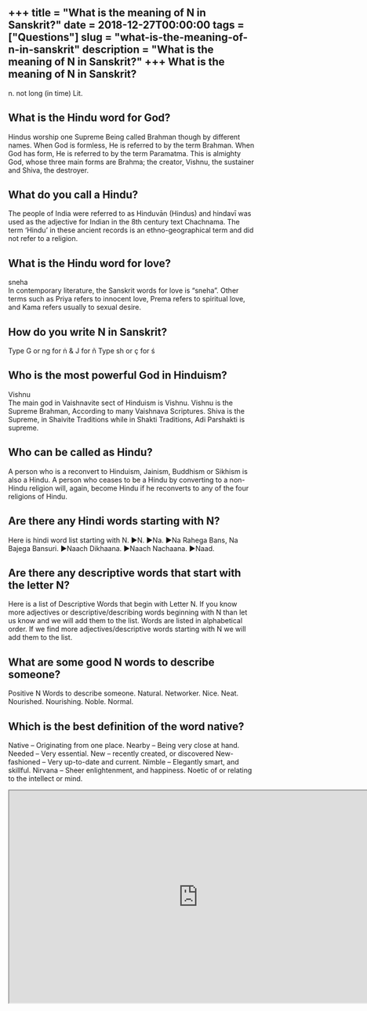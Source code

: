 +++
title = "What is the meaning of N in Sanskrit?"
date = 2018-12-27T00:00:00
tags = ["Questions"]
slug = "what-is-the-meaning-of-n-in-sanskrit"
description = "What is the meaning of N in Sanskrit?"
+++
What is the meaning of N in Sanskrit?
-------------------------------------

n. not long (in time) Lit.

What is the Hindu word for God?
-------------------------------

Hindus worship one Supreme Being called Brahman though by different names. When God is formless, He is referred to by the term Brahman. When God has form, He is referred to by the term Paramatma. This is almighty God, whose three main forms are Brahma; the creator, Vishnu, the sustainer and Shiva, the destroyer.

What do you call a Hindu?
-------------------------

The people of India were referred to as Hinduvān (Hindus) and hindavī was used as the adjective for Indian in the 8th century text Chachnama. The term ‘Hindu’ in these ancient records is an ethno-geographical term and did not refer to a religion.

What is the Hindu word for love?
--------------------------------

sneha  
In contemporary literature, the Sanskrit words for love is “sneha”. Other terms such as Priya refers to innocent love, Prema refers to spiritual love, and Kama refers usually to sexual desire.

How do you write N in Sanskrit?
-------------------------------

Type G or ng for ṅ &amp; J for ñ Type sh or ç for ś

Who is the most powerful God in Hinduism?
-----------------------------------------

Vishnu  
The main god in Vaishnavite sect of Hinduism is Vishnu. Vishnu is the Supreme Brahman, According to many Vaishnava Scriptures. Shiva is the Supreme, in Shaivite Traditions while in Shakti Traditions, Adi Parshakti is supreme.

Who can be called as Hindu?
---------------------------

A person who is a reconvert to Hinduism, Jainism, Buddhism or Sikhism is also a Hindu. A person who ceases to be a Hindu by converting to a non-Hindu religion will, again, become Hindu if he reconverts to any of the four religions of Hindu.

Are there any Hindi words starting with N?
------------------------------------------

Here is hindi word list starting with N. ►N. ►Na. ►Na Rahega Bans, Na Bajega Bansuri. ►Naach Dikhaana. ►Naach Nachaana. ►Naad.

Are there any descriptive words that start with the letter N?
-------------------------------------------------------------

Here is a list of Descriptive Words that begin with Letter N. If you know more adjectives or descriptive/describing words beginning with N than let us know and we will add them to the list. Words are listed in alphabetical order. If we find more adjectives/descriptive words starting with N we will add them to the list.

What are some good N words to describe someone?
-----------------------------------------------

Positive N Words to describe someone. Natural. Networker. Nice. Neat. Nourished. Nourishing. Noble. Normal.

Which is the best definition of the word native?
------------------------------------------------

Native – Originating from one place. Nearby – Being very close at hand. Needed – Very essential. New – recently created, or discovered New-fashioned – Very up-to-date and current. Nimble – Elegantly smart, and skillful. Nirvana – Sheer enlightenment, and happiness. Noetic of or relating to the intellect or mind.

<iframe allow="accelerometer; autoplay; clipboard-write; encrypted-media; gyroscope; picture-in-picture" allowfullscreen="" class="__youtube_prefs__  epyt-is-override  no-lazyload" data-no-lazy="1" data-origheight="433" data-origwidth="770" data-skipgform_ajax_framebjll="" height="433" id="_ytid_60158" loading="lazy" src="https://www.youtube.com/embed/ie7gdFuYBjg?enablejsapi=1&autoplay=0&cc_load_policy=0&cc_lang_pref=&iv_load_policy=1&loop=0&modestbranding=0&rel=1&fs=1&playsinline=0&autohide=2&theme=dark&color=red&controls=1&" title="YouTube player" width="770"></iframe>